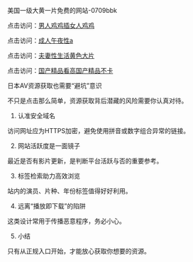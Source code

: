 美国一级大黄一片免费的网站-0709bbk

点击访问：<a href="https://heiliaoll4qsx.pages.dev">男人鸡鸡插女人鸡鸡</a>

点击访问：<a href="https://heiliaoow5kzm.pages.dev">成人午夜性a</a>

点击访问：<a href="https://heiliaoxqkkct.pages.dev">夫妻性生活黄色大片</a>

点击访问：<a href="https://heiliaowt0d7p.pages.dev">国产精品看高国产精品不卡</a>

日本AV资源获取也需要“避坑”意识

不只是点击那么简单，资源获取背后潜藏的风险需要你认真对待。

1. 认准安全域名

访问网址应为HTTPS加密，避免使用拼音或数字组合异常的链接。

2. 网站活跃度是一面镜子

最近是否有影片更新，是判断平台活跃与否的重要参考。

3. 标签检索助力高效浏览

站内的演员、片种、年份标签值得好好利用。

4. 远离“播放即下载”的陷阱

这类设计常用于传播恶意程序，务必小心。

5. 小结

只有从正规入口开始，才能放心获取你想要的资源。

<span style="display:none;">[Canonical link]( https://github.com/bbk070925/12515 ）</span>
